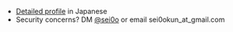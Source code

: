 
- [Detailed profile](https://o0i.es/profile.html) in Japanese
- Security concerns? DM [@sei0o](http://twitter.com/sei0o) or email sei0okun_at_gmail.com

<!--
**sei0o/sei0o** is a ✨ _special_ ✨ repository because its `README.md` (this file) appears on your GitHub profile.

Here are some ideas to get you started:

- 🔭 I’m currently working on ...
- 🌱 I’m currently learning ...
- 👯 I’m looking to collaborate on ...
- 🤔 I’m looking for help with ...
- 💬 Ask me about ...
- 📫 How to reach me: ...
- 😄 Pronouns: ...
- ⚡ Fun fact: ...
-->
